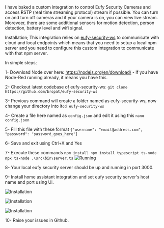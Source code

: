 I have baked a custom integration to control Eufy Security Cameras and access RSTP (real time streaming protocol) stream if possible. You can turn on and turn off cameras and if your camera is on, you can view live stream. Morevoer, there are some additional sensors for motion detection, person detection, battery level and wifi signal.

Installation;
 This integration relies on [eufy-security-ws](https://github.com/bropat/eufy-security-ws) to communicate with cloud and local endpoints which means that you need to setup a local npm server and you need to configure this custom integration to communicate with that npm server.

 In simple steps;
 
 1- Download Node over here: https://nodejs.org/en/download/ - If you have Node-Red running already, it means you have this.
 
 2- Checkout latest codebase of eufy-security-ws: `git clone https://github.com/bropat/eufy-security-ws`
 
 3- Previous command will create a folder named as eufy-security-ws, now change your directory into it`cd eufy-security-ws`
 
 4- Create a file here named as `config.json` and edit it using this `nano config.json`
 
 5- Fill this file with these format `{"username": "email@address.com", "password": "password_goes_here"}`
 
 6- Save and exit using Ctrl+X and Yes
 
 7- Execute these commands
    ```
    npm install
    npm install typescript ts-node
    npx ts-node .\src\bin\server.ts
    ```
![Running](https://github.com/fuatakgun/eufy_security/blob/master/eufy0.PNG?raw=true)
    
8- Your local eufy security server should be up and running in port 3000.

9- Install home assistant integration and set eufy security server's host name and port using UI.

![Installation](https://github.com/fuatakgun/eufy_security/blob/master/eufy1.PNG?raw=true)

![Installation](https://github.com/fuatakgun/eufy_security/blob/master/eufy2.PNG?raw=true)

![Installation](https://github.com/fuatakgun/eufy_security/blob/master/eufy3.PNG?raw=true)

10- Raise your issues in Github. 
